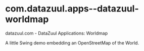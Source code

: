 # com.datazuul.apps--datazuul-worldmap
datazuul.com - DataZuul Applications: Worldmap

A little Swing demo embedding an OpenStreetMap of the World.
